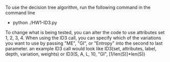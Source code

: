 To use the decision tree algorithm, run the following command in the command line
 - python ./HW1-ID3.py

To change what is being tested, you can alter the code to use attributes set 1, 2, 3, 4.
When using the ID3 call, you can specify which of the variations you want to use by passing "ME", "GI", or "Entropy" into the second to last parameter.
an example ID3 call would look like ID3(set, attributes, label, depth, variation, weights) or ID3(S, A, L, 10, "GI", [1/len(S)]*len(S))
